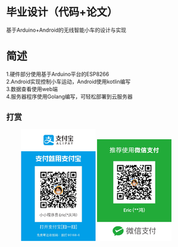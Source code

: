 # 毕业设计（代码+论文）
基于Arduino+Android的无线智能小车的设计与实现  
# 简述
1.硬件部分使用基于Arduino平台的ESP8266  
2.Android实现控制小车运动，Android使用kotlin编写  
3.数据查看使用web端  
4.服务器程序使用Golang编写，可轻松部署到云服务器
## 打赏
<figure class="half">
    <img src="img/pay/ali.JPG" width="200" alt="支付宝">
    <img src="img/pay/wx.JPG" width="200"alt="微信">
</figure>
